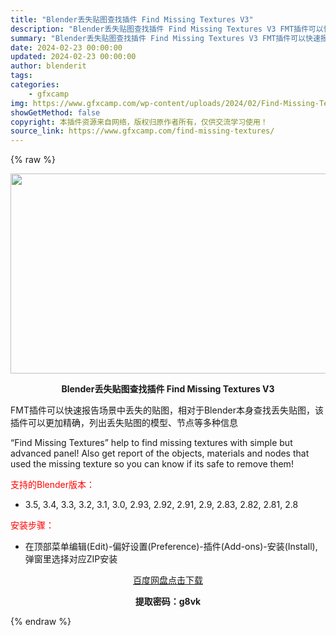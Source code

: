 ```yaml
---
title: "Blender丢失贴图查找插件 Find Missing Textures V3"
description: "Blender丢失贴图查找插件 Find Missing Textures V3 FMT插件可以快速报告场景中丢失的贴图，相对于Blender本身查找丢失贴图，该插件可以更加精确，列出丢失贴图的模型、..."
summary: "Blender丢失贴图查找插件 Find Missing Textures V3 FMT插件可以快速报告场景中丢失的贴图，相对于Blender本身查找丢失贴图，该插件可以更加精确，列出丢失贴图的模型、..."
date: 2024-02-23 00:00:00
updated: 2024-02-23 00:00:00
author: blenderit
tags: 
categories:
    - gfxcamp
img: https://www.gfxcamp.com/wp-content/uploads/2024/02/Find-Missing-Textures.jpg
showGetMethod: false
copyright: 本插件资源来自网络，版权归原作者所有，仅供交流学习使用！
source_link: https://www.gfxcamp.com/find-missing-textures/
---
```


{% raw %}
<div><p><img decoding="async" class="aligncenter size-full wp-image-118709" src="https://www.gfxcamp.com/wp-content/uploads/2024/02/Find-Missing-Textures.jpg" data-src="https://www.gfxcamp.com/wp-content/uploads/2024/02/Find-Missing-Textures.jpg" alt="" width="640" height="320" data-srcset="https://www.gfxcamp.com/wp-content/uploads/2024/02/Find-Missing-Textures.jpg 640w, https://www.gfxcamp.com/wp-content/uploads/2024/02/Find-Missing-Textures-150x75.jpg 150w" data-sizes="(max-width: 640px) 100vw, 640px"></p><p style="text-align: center;"><strong>Blender丢失贴图查找插件 Find Missing Textures V3</strong></p><p>FMT插件可以快速报告场景中丢失的贴图，相对于Blender本身查找丢失贴图，该插件可以更加精确，列出丢失贴图的模型、节点等多种信息</p><p>“Find Missing Textures” help to find missing textures with simple but advanced panel! Also get report of the objects, materials and nodes that used the missing texture so you can know if its safe to remove them!</p><p style="text-align: left;"><span style="color: #ff0000;">支持的Blender版本：</span></p><ul>
<li style="text-align: left;">3.5, 3.4, 3.3, 3.2, 3.1, 3.0, 2.93, 2.92, 2.91, 2.9, 2.83, 2.82, 2.81, 2.8</li>
</ul><p style="text-align: left;"><span style="color: #ff0000;">安装步骤：</span></p><ul>
<li>在顶部菜单编辑(Edit)-偏好设置(Preference)-插件(Add-ons)-安装(Install),弹窗里选择对应ZIP安装</li>
</ul><p style="text-align: center;"><a class="maxbutton-3 maxbutton maxbutton-baidu" target="_blank" rel="noopener" href="https://pan.baidu.com/s/1U3k6-l61MEN1ii1yHo9SUg?pwd=g8vk"><span class="mb-text">百度网盘点击下载</span></a></p><p style="text-align: center;"><strong>提取密码：g8vk</strong></p></div>
<div style="display: none">gfxcamp</div>
{% endraw %}
